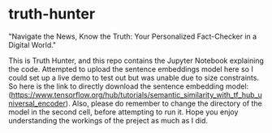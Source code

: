 # truth-hunter

"Navigate the News, Know the Truth: Your Personalized Fact-Checker in a Digital World."

This is Truth Hunter, and this repo contains the Jupyter Notebook explaining the code. Attempted to upload the sentence embeddings model here so I could set up a live demo to test out but was unable due to size constraints. So here is the link to directly download the sentence embedding model: (https://www.tensorflow.org/hub/tutorials/semantic_similarity_with_tf_hub_universal_encoder). Also, please do remember to change the directory of the model in the second cell, before attempting to run it. Hope you enjoy understanding the workings of the preject as much as I did.
